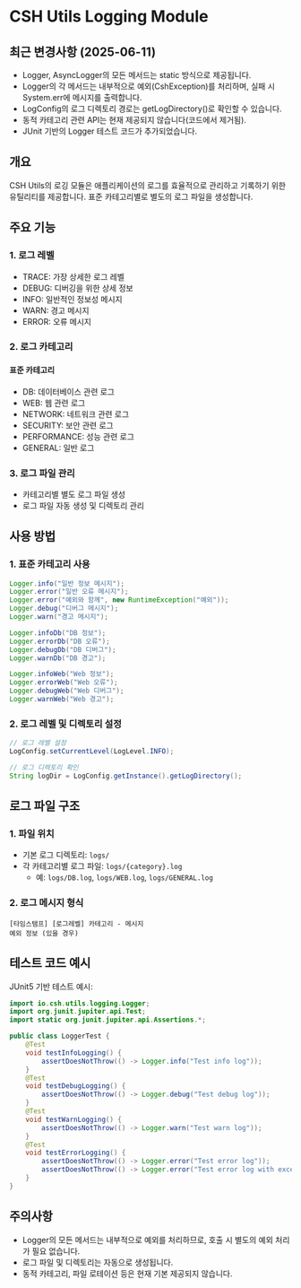 # CSH Utils Logging Module

## 최근 변경사항 (2025-06-11)
- Logger, AsyncLogger의 모든 메서드는 static 방식으로 제공됩니다.
- Logger의 각 메서드는 내부적으로 예외(CshException)를 처리하며, 실패 시 System.err에 메시지를 출력합니다.
- LogConfig의 로그 디렉토리 경로는 getLogDirectory()로 확인할 수 있습니다.
- 동적 카테고리 관련 API는 현재 제공되지 않습니다(코드에서 제거됨).
- JUnit 기반의 Logger 테스트 코드가 추가되었습니다.

## 개요
CSH Utils의 로깅 모듈은 애플리케이션의 로그를 효율적으로 관리하고 기록하기 위한 유틸리티를 제공합니다. 
표준 카테고리별로 별도의 로그 파일을 생성합니다.

## 주요 기능

### 1. 로그 레벨
- TRACE: 가장 상세한 로그 레벨
- DEBUG: 디버깅을 위한 상세 정보
- INFO: 일반적인 정보성 메시지
- WARN: 경고 메시지
- ERROR: 오류 메시지

### 2. 로그 카테고리

#### 표준 카테고리
- DB: 데이터베이스 관련 로그
- WEB: 웹 관련 로그
- NETWORK: 네트워크 관련 로그
- SECURITY: 보안 관련 로그
- PERFORMANCE: 성능 관련 로그
- GENERAL: 일반 로그

### 3. 로그 파일 관리
- 카테고리별 별도 로그 파일 생성
- 로그 파일 자동 생성 및 디렉토리 관리

## 사용 방법

### 1. 표준 카테고리 사용

```java
Logger.info("일반 정보 메시지");
Logger.error("일반 오류 메시지");
Logger.error("예외와 함께", new RuntimeException("예외"));
Logger.debug("디버그 메시지");
Logger.warn("경고 메시지");

Logger.infoDb("DB 정보");
Logger.errorDb("DB 오류");
Logger.debugDb("DB 디버그");
Logger.warnDb("DB 경고");

Logger.infoWeb("Web 정보");
Logger.errorWeb("Web 오류");
Logger.debugWeb("Web 디버그");
Logger.warnWeb("Web 경고");
```

### 2. 로그 레벨 및 디렉토리 설정

```java
// 로그 레벨 설정
LogConfig.setCurrentLevel(LogLevel.INFO);

// 로그 디렉토리 확인
String logDir = LogConfig.getInstance().getLogDirectory();
```

## 로그 파일 구조

### 1. 파일 위치
- 기본 로그 디렉토리: `logs/`
- 각 카테고리별 로그 파일: `logs/{category}.log`
  - 예: `logs/DB.log`, `logs/WEB.log`, `logs/GENERAL.log`

### 2. 로그 메시지 형식
```
[타임스탬프] [로그레벨] 카테고리 - 메시지
예외 정보 (있을 경우)
```

## 테스트 코드 예시

JUnit5 기반 테스트 예시:
```java
import io.csh.utils.logging.Logger;
import org.junit.jupiter.api.Test;
import static org.junit.jupiter.api.Assertions.*;

public class LoggerTest {
    @Test
    void testInfoLogging() {
        assertDoesNotThrow(() -> Logger.info("Test info log"));
    }
    @Test
    void testDebugLogging() {
        assertDoesNotThrow(() -> Logger.debug("Test debug log"));
    }
    @Test
    void testWarnLogging() {
        assertDoesNotThrow(() -> Logger.warn("Test warn log"));
    }
    @Test
    void testErrorLogging() {
        assertDoesNotThrow(() -> Logger.error("Test error log"));
        assertDoesNotThrow(() -> Logger.error("Test error log with exception", new RuntimeException("Test exception")));
    }
}
```

## 주의사항
- Logger의 모든 메서드는 내부적으로 예외를 처리하므로, 호출 시 별도의 예외 처리가 필요 없습니다.
- 로그 파일 및 디렉토리는 자동으로 생성됩니다.
- 동적 카테고리, 파일 로테이션 등은 현재 기본 제공되지 않습니다. 
